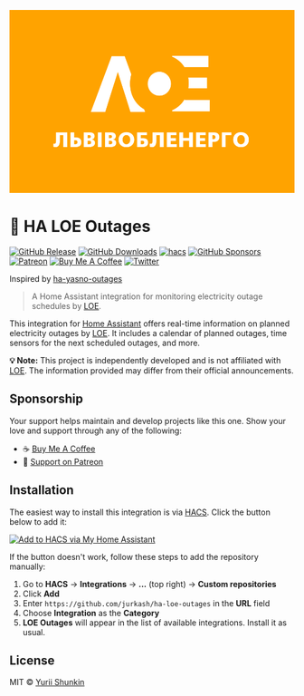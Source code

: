 ![HA LOE Outages Logo](./icons/logo.svg) 

# 🔌 HA LOE Outages

[![GitHub Release][gh-release-image]][gh-release-url]
[![GitHub Downloads][gh-downloads-image]][gh-downloads-url]
[![hacs][hacs-image]][hacs-url]
[![GitHub Sponsors][gh-sponsors-image]][gh-sponsors-url]
[![Patreon][patreon-image]][patreon-url]
[![Buy Me A Coffee][buymeacoffee-image]][buymeacoffee-url]
[![Twitter][twitter-image]][twitter-url]

Inspired by [ha-yasno-outages](https://github.com/denysdovhan/ha-yasno-outages)

> A Home Assistant integration for monitoring electricity outage schedules by [LOE][loe].

This integration for [Home Assistant][home-assistant] offers real-time information on planned electricity outages by [LOE][loe]. It includes a calendar of planned outages, time sensors for the next scheduled outages, and more.

**💡 Note:** This project is independently developed and is not affiliated with [LOE][loe]. The information provided may differ from their official announcements.

## Sponsorship

Your support helps maintain and develop projects like this one. Show your love and support through any of the following:

- ☕️ [Buy Me A Coffee][buymeacoffee-url]
- 🤝 [Support on Patreon][patreon-url]

## Installation

The easiest way to install this integration is via [HACS][hacs-url]. Click the button below to add it:

[![Add to HACS via My Home Assistant][hacs-install-image]][hasc-install-url]

If the button doesn't work, follow these steps to add the repository manually:

1. Go to **HACS** → **Integrations** → **...** (top right) → **Custom repositories**
2. Click **Add**
3. Enter `https://github.com/jurkash/ha-loe-outages` in the **URL** field
4. Choose **Integration** as the **Category**
5. **LOE Outages** will appear in the list of available integrations. Install it as usual.

## License

MIT © [Yurii Shunkin][jurkash]

<!-- Badges -->
[gh-release-url]: https://github.com/jurkash/ha-loe-outages/releases/latest
[gh-release-image]: https://img.shields.io/github/v/release/jurkash/ha-loe-outages?style=flat-square
[gh-downloads-url]: https://github.com/jurkash/ha-loe-outages/releases
[gh-downloads-image]: https://img.shields.io/github/downloads/jurkash/ha-loe-outages/total?style=flat-square
[hacs-url]: https://github.com/hacs/integration
[hacs-image]: https://img.shields.io/badge/hacs-default-orange.svg?style=flat-square
[gh-sponsors-url]: https://github.com/sponsors/jurkash
[gh-sponsors-image]: https://img.shields.io/github/sponsors/jurkash?style=flat-square
[patreon-url]: https://patreon.com/jurkash
[patreon-image]: https://img.shields.io/badge/support-patreon-F96854.svg?style=flat-square
[buymeacoffee-url]: https://buymeacoffee.com/jurkash
[buymeacoffee-image]: https://img.shields.io/badge/support-buymeacoffee-222222.svg?style=flat-square
[twitter-url]: https://twitter.com/jurkashok
[twitter-image]: https://img.shields.io/badge/twitter-%40jurkashok-00ACEE.svg?style=flat-square

<!-- References -->
[loe]: https://poweron.loe.lviv.ua/
[home-assistant]: https://www.home-assistant.io/
[jurkash]: https://github.com/jurkash
[hasc-install-url]: https://my.home-assistant.io/redirect/hacs_repository/?owner=jurkash&repository=ha-loe-outages&category=integration
[hacs-install-image]: https://my.home-assistant.io/badges/hacs_repository.svg
[add-translation]: https://github.com/jurkash/ha-loe-outages/blob/master/contributing.md#how-to-add-translation
[calendar-card]: https://www.home-assistant.io/dashboards/calendar/
